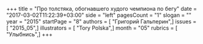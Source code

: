 +++
title = "Про толстяка, обогнавшего худого чемпиона по бегу"
date = "2017-03-02T11:22:39+03:00"
side = "left"
pagesCount = "1"
slogan = ""
year = "2015"
startPage = "8"
authors = [ "Григорий Гальперин",]
issues = [ "2015_05",]
illustrators = [ "Tory Polska",]
month = "05"
rubrics = [ "Улыбнись",]
+++
